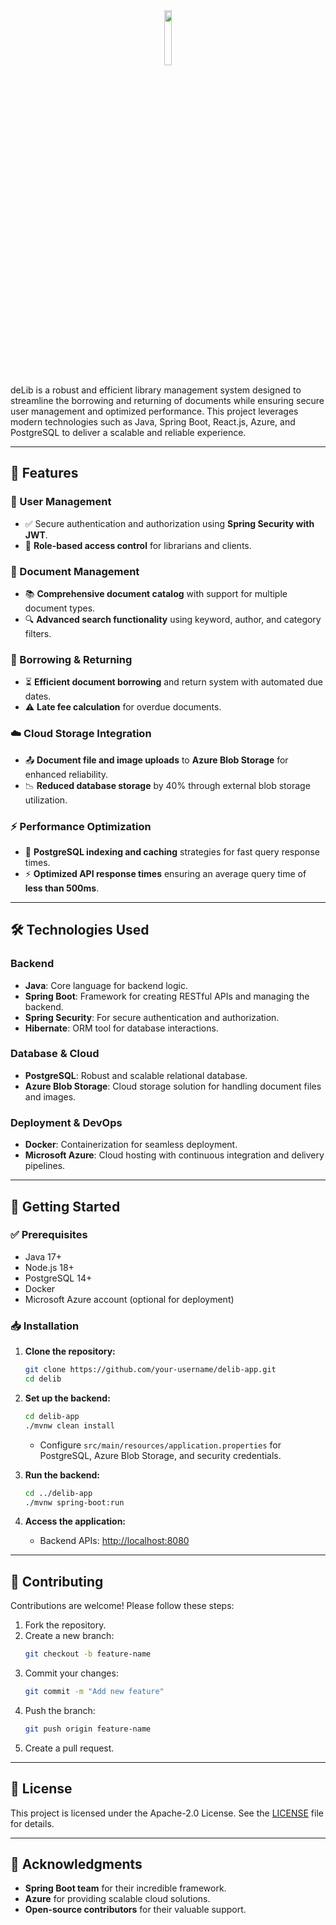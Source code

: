 <div align="center">
  <img src="https://i.ibb.co/PGX6gLbv/Pi7-de-Lib.png" width="15%" />
</div>

deLib is a robust and efficient library management system designed to streamline the borrowing and returning of documents while ensuring secure user management and optimized performance. This project leverages modern technologies such as Java, Spring Boot, React.js, Azure, and PostgreSQL to deliver a scalable and reliable experience.

---

## 🌟 Features

### 🔐 User Management
- ✅ Secure authentication and authorization using **Spring Security with JWT**.
- 👥 **Role-based access control** for librarians and clients.

### 📖 Document Management
- 📚 **Comprehensive document catalog** with support for multiple document types.
- 🔍 **Advanced search functionality** using keyword, author, and category filters.

### 🔄 Borrowing & Returning
- ⏳ **Efficient document borrowing** and return system with automated due dates.
- ⚠️ **Late fee calculation** for overdue documents.

### ☁️ Cloud Storage Integration
- 📤 **Document file and image uploads** to **Azure Blob Storage** for enhanced reliability.
- 📉 **Reduced database storage** by 40% through external blob storage utilization.

### ⚡ Performance Optimization
- 🚀 **PostgreSQL indexing and caching** strategies for fast query response times.
- ⚡ **Optimized API response times** ensuring an average query time of **less than 500ms**.

---

## 🛠 Technologies Used

### Backend
- **Java**: Core language for backend logic.
- **Spring Boot**: Framework for creating RESTful APIs and managing the backend.
- **Spring Security**: For secure authentication and authorization.
- **Hibernate**: ORM tool for database interactions.

### Database & Cloud
- **PostgreSQL**: Robust and scalable relational database.
- **Azure Blob Storage**: Cloud storage solution for handling document files and images.

### Deployment & DevOps
- **Docker**: Containerization for seamless deployment.
- **Microsoft Azure**: Cloud hosting with continuous integration and delivery pipelines.

---

## 🏁 Getting Started

### ✅ Prerequisites
- Java 17+
- Node.js 18+
- PostgreSQL 14+
- Docker
- Microsoft Azure account (optional for deployment)

### 📥 Installation

1. **Clone the repository:**
   ```bash
   git clone https://github.com/your-username/delib-app.git
   cd delib
   ```

2. **Set up the backend:**
   ```bash
   cd delib-app
   ./mvnw clean install
   ```
   - Configure `src/main/resources/application.properties` for PostgreSQL, Azure Blob Storage, and security credentials.

3. **Run the backend:**
   ```bash
   cd ../delib-app
   ./mvnw spring-boot:run
   ```

4. **Access the application:**
   - Backend APIs: [http://localhost:8080](http://localhost:8080)

---

## 🤝 Contributing

Contributions are welcome! Please follow these steps:

1. Fork the repository.
2. Create a new branch:
   ```bash
   git checkout -b feature-name
   ```
3. Commit your changes:
   ```bash
   git commit -m "Add new feature"
   ```
4. Push the branch:
   ```bash
   git push origin feature-name
   ```
5. Create a pull request.

---

## 📜 License
This project is licensed under the Apache-2.0 License. See the [LICENSE](LICENSE) file for details.

---

## 🙌 Acknowledgments
- **Spring Boot team** for their incredible framework.
- **Azure** for providing scalable cloud solutions.
- **Open-source contributors** for their valuable support.

